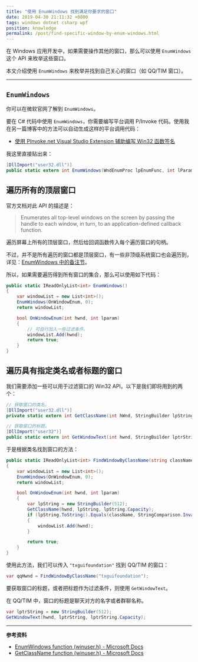 ```yaml
---
title: "使用 EnumWindows 找到满足你要求的窗口"
date: 2019-04-30 21:11:32 +0800
tags: windows dotnet csharp wpf
position: knowledge
permalink: /post/find-specific-window-by-enum-windows.html
---
```


在 Windows 应用开发中，如果需要操作其他的窗口，那么可以使用 `EnumWindows` 这个 API 来枚举这些窗口。

本文介绍使用 `EnumWindows` 来枚举并找到自己关心的窗口（如 QQ/TIM 窗口）。

---

<div id="toc"></div>

## `EnumWindows`

你可以在微软官网了解到 `EnumWindows`。

要在 C# 代码中使用 `EnumWindows`，你需要编写平台调用 P/Invoke 代码。使用我在另一篇博客中的方法可以自动生成这样的平台调用代码：

- [使用 PInvoke.net Visual Studio Extension 辅助编写 Win32 函数签名](/post/pinvoke-net-visual-studio-extension)

我这里直接贴出来：

```csharp
[DllImport("user32.dll")]
public static extern int EnumWindows(WndEnumProc lpEnumFunc, int lParam);
```

## 遍历所有的顶层窗口

官方文档对此 API 的描述是：

> Enumerates all top-level windows on the screen by passing the handle to each window, in turn, to an application-defined callback function.

遍历屏幕上所有的顶层窗口，然后给回调函数传入每个遍历窗口的句柄。

不过，并不是所有遍历的窗口都是顶层窗口，有一些非顶级系统窗口也会遍历到，详见：[EnumWindows 中的备注节](https://docs.microsoft.com/en-us/windows/desktop/api/winuser/nf-winuser-enumwindows#remarks)。

所以，如果需要遍历得到所有窗口的集合，那么可以使用如下代码：

```csharp
public static IReadOnlyList<int> EnumWindows()
{
    var windowList = new List<int>();
    EnumWindows(OnWindowEnum, 0);
    return windowList;

    bool OnWindowEnum(int hwnd, int lparam)
    {
        // 可自行加入一些过滤条件。
        windowList.Add(hwnd);
        return true;
    }
}
```

## 遍历具有指定类名或者标题的窗口

我们需要添加一些可以用于过滤窗口的 Win32 API。以下是我们即将用到的两个：

```csharp
// 获取窗口的类名。
[DllImport("user32.dll")]
private static extern int GetClassName(int hWnd, StringBuilder lpString, int nMaxCount);

// 获取窗口的标题。
[DllImport("user32")]
public static extern int GetWindowText(int hwnd, StringBuilder lptrString, int nMaxCount);
```

于是根据类名找到窗口的方法：

```csharp
public static IReadOnlyList<int> FindWindowByClassName(string className)
{
    var windowList = new List<int>();
    EnumWindows(OnWindowEnum, 0);
    return windowList;

    bool OnWindowEnum(int hwnd, int lparam)
    {
        var lpString = new StringBuilder(512);
        GetClassName(hwnd, lpString, lpString.Capacity);
        if (lpString.ToString().Equals(className, StringComparison.InvariantCultureIgnoreCase))
        {
            windowList.Add(hwnd);
        }

        return true;
    }
}
```

使用此方法，我们可以传入 `"txguifoundation"` 找到 QQ/TIM 的窗口：

```csharp
var qqHwnd = FindWindowByClassName("txguifoundation");
```

要获取窗口的标题，或者把标题作为过滤条件，则使用 `GetWindowText`。

在 QQ/TIM 中，窗口的标题是聊天对方的名字或者群聊名称。

```csharp
var lptrString = new StringBuilder(512);
GetWindowText(hwnd, lptrString, lptrString.Capacity);
```

---

**参考资料**

- [EnumWindows function (winuser.h) - Microsoft Docs](https://docs.microsoft.com/en-us/windows/desktop/api/winuser/nf-winuser-enumwindows)
- [GetClassName function (winuser.h) - Microsoft Docs](https://docs.microsoft.com/en-us/windows/desktop/api/winuser/nf-winuser-getclassname)

